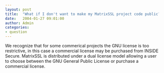 ```yaml
---
layout: post
title:  "What if I don't want to make my MatrixSSL project code public?"
date:   2004-01-27 09:01:00
author: Admin
categories:
- question
---
```

We recognize that for some commerical projects the GNU license is too restrictive, in this case a commercial license may be purchased from INSIDE Secure.
MatrixSSL is distributed under a dual license model allowing a user to choose between the GNU General Public License or purchase a commercial license.
